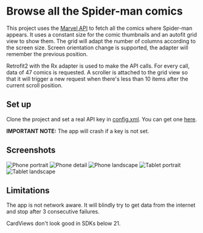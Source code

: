 Browse all the Spider-man comics
================================
This project uses the [Marvel API](http://developer.marvel.com/documentation/getting_started) to fetch all the comics where Spider-man appears.
It uses a constant size for the comic thumbnails and an autofit grid view to show them. 
The grid will adapt the number of columns according to the screen size. Screen orientation change is supported, the adapter will remember the previous position.

Retrofit2 with the Rx adapter is used to make the API calls. For every call, data of 47 comics is requested.
A scroller is attached to the grid view so that it will trigger a new request when there's less than 10 items after the current scroll position.

Set up
------

Clone the project and set a real API key in [config.xml](../master/app/src/main/res/values/config.xml). You can get one [here](http://developer.marvel.com/documentation/getting_started). 


**IMPORTANT NOTE:** The app will crash if a key is not set.

Screenshots
-----------
![Phone portrait](/../master/screenshots/phone_portrait.png?raw=true "Phone portrait")
![Phone detail](/../master/screenshots/phone_detail.png?raw=true "Phone detail")
![Phone landscape](/../master/screenshots/phone_landscape.png?raw=true "Phone landscape")
![Tablet portrait](/../master/screenshots/tablet_portrait.png?raw=true "Tablet portrait")
![Tablet landscape](/../master/screenshots/tablet_lansdcape.png?raw=true "Tablet landscape")

Limitations
-----------
The app is not network aware. It will blindly try to get data from the internet and stop after 3 consecutive failures.


CardViews don't look good in SDKs below 21.
